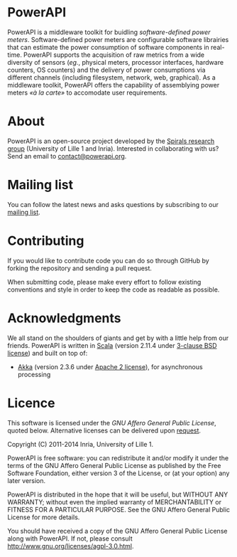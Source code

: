 # PowerAPI
PowerAPI is a middleware toolkit for buidling *software-defined power meters*. Software-defined power meters are configurable software librairies that can estimate the power consumption of software components in real-time. PowerAPI supports the acquisition of raw metrics from a wide diversity of sensors (*eg.*, physical meters, processor interfaces, hardware counters, OS counters) and the delivery of power consumptions via different channels (including filesystem, network, web, graphical). As a middleware toolkit, PowerAPI offers the capability of assemblying power meters *«à la carte»* to accomodate user requirements.

# About
PowerAPI is an open-source project developed by the [Spirals research group](https://team.inria.fr/spirals) (University of Lille 1 and Inria). Interested in collaborating with us? Send an email to contact@powerapi.org.

# Mailing list
You can follow the latest news and asks questions by subscribing to our [mailing list](https://sympa.inria.fr/sympa/info/powerapi).

# Contributing
If you would like to contribute code you can do so through GitHub by forking the repository and sending a pull request.

When submitting code, please make every effort to follow existing conventions and style in order to keep the code as readable as possible.

# Acknowledgments
We all stand on the shoulders of giants and get by with a little help from our friends. PowerAPI is written in [Scala](http://www.scala-lang.org) (version 2.11.4 under [3-clause BSD license](http://www.scala-lang.org/license.html)) and built on top of:
* [Akka](http://akka.io) (version 2.3.6 under [Apache 2 license](http://www.apache.org/licenses/LICENSE-2.0)), for asynchronous processing

# Licence
This software is licensed under the *GNU Affero General Public License*, quoted below. Alternative licenses can be delivered upon [request](mailto:contact@powerapi.org).

Copyright (C) 2011-2014 Inria, University of Lille 1.

PowerAPI is free software: you can redistribute it and/or modify it under the terms of the GNU Affero General Public License as published by the Free Software Foundation, either version 3 of the License, or (at your option) any later version.

PowerAPI is distributed in the hope that it will be useful, but WITHOUT ANY WARRANTY; without even the implied warranty of MERCHANTABILITY or FITNESS FOR A PARTICULAR PURPOSE. See the GNU Affero General Public License for more details.

You should have received a copy of the GNU Affero General Public License along with PowerAPI. If not, please consult http://www.gnu.org/licenses/agpl-3.0.html.
